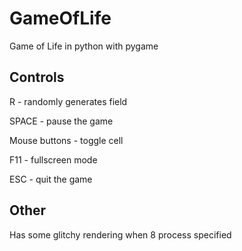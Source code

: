 GameOfLife
==========

Game of Life in python with pygame

Controls
--------
R - randomly generates field

SPACE - pause the game

Mouse buttons - toggle cell

F11 - fullscreen mode

ESC - quit the game

Other
-----

Has some glitchy rendering when 8 process specified
